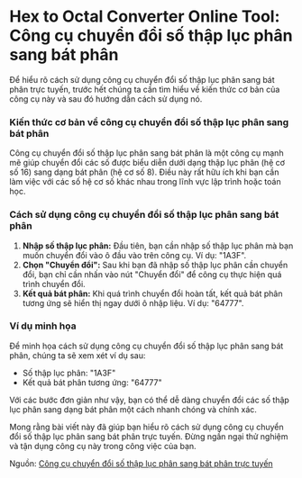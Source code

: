 Hex to Octal Converter Online Tool: Công cụ chuyển đổi số thập lục phân sang bát phân
=====================================================================================

Để hiểu rõ cách sử dụng công cụ chuyển đổi số thập lục phân sang bát phân trực tuyến, trước hết chúng ta cần tìm hiểu về kiến thức cơ bản của công cụ này và sau đó hướng dẫn cách sử dụng nó.

### Kiến thức cơ bản về công cụ chuyển đổi số thập lục phân sang bát phân

Công cụ chuyển đổi số thập lục phân sang bát phân là một công cụ mạnh mẽ giúp chuyển đổi các số được biểu diễn dưới dạng thập lục phân (hệ cơ số 16) sang dạng bát phân (hệ cơ số 8). Điều này rất hữu ích khi bạn cần làm việc với các số hệ cơ số khác nhau trong lĩnh vực lập trình hoặc toán học.

### Cách sử dụng công cụ chuyển đổi số thập lục phân sang bát phân

1. **Nhập số thập lục phân:** Đầu tiên, bạn cần nhập số thập lục phân mà bạn muốn chuyển đổi vào ô đầu vào trên công cụ. Ví dụ: "1A3F".
2. **Chọn "Chuyển đổi":** Sau khi bạn đã nhập số thập lục phân cần chuyển đổi, bạn chỉ cần nhấn vào nút "Chuyển đổi" để công cụ thực hiện quá trình chuyển đổi.
3. **Kết quả bát phân:** Khi quá trình chuyển đổi hoàn tất, kết quả bát phân tương ứng sẽ hiển thị ngay dưới ô nhập liệu. Ví dụ: "64777".

### Ví dụ minh họa

Để minh họa cách sử dụng công cụ chuyển đổi số thập lục phân sang bát phân, chúng ta sẽ xem xét ví dụ sau:

- Số thập lục phân: "1A3F"
- Kết quả bát phân tương ứng: "64777"

Với các bước đơn giản như vậy, bạn có thể dễ dàng chuyển đổi các số thập lục phân sang dạng bát phân một cách nhanh chóng và chính xác.

Mong rằng bài viết này đã giúp bạn hiểu rõ cách sử dụng công cụ chuyển đổi số thập lục phân sang bát phân trực tuyến. Đừng ngần ngại thử nghiệm và tận dụng công cụ này trong công việc của bạn.

Nguồn: [Công cụ chuyển đổi số thập lục phân sang bát phân trực tuyến](https://www.onlinecalculatorsfree.com/vi/convert/hex-to-octal.html)